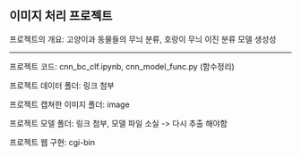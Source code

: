 이미지 처리 프로젝트
---

프로젝트의 개요: 고양이과 동물들의 무늬 분류, 호랑이 무늬 이진 분류 모델 생성성

---
프로젝트 코드: cnn_bc_clf.ipynb, cnn_model_func.py (함수정리)


프로젝트 데이터 폴더: 링크 첨부


프로젝트 캡쳐한 이미지 폴더: image


프로젝트 모델 폴더: 링크 첨부, 모델 파일 소실 -> 다시 추출 해야함


프로젝트 웹 구현: cgi-bin